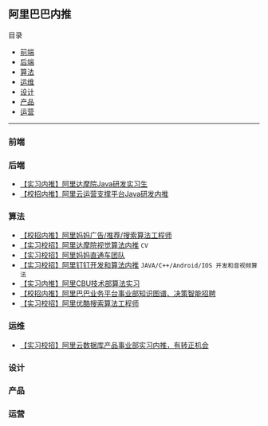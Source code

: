 ## 阿里巴巴内推

目录

- [前端](#前端)
- [后端](#后端)
- [算法](#算法)
- [运维](#运维)
- [设计](#设计)
- [产品](#产品)
- [运营](#运营)

---

### 前端



### 后端

- [【实习内推】阿里达摩院Java研发实习生](../jobs/3.md)
- [【校招内推】阿里云运营支撑平台Java研发内推](../jobs/8.md)


### 算法

- [【校招内推】阿里妈妈广告/推荐/搜索算法工程师](../jobs/7.md)
- [【实习校招】阿里达摩院视觉算法内推](https://mp.weixin.qq.com/s/tFLRSN_cPPQgQHadiQdTvw) `CV`
- [【实习校招】阿里妈妈直通车团队](https://mp.weixin.qq.com/s/e9nzIJC3566uiCSLMx75fg) 
- [【实习校招】阿里钉钉开发和算法内推](https://mp.weixin.qq.com/s/gNrLZcdKejbkV6HOH4eYJw) `JAVA/C++/Android/IOS 开发和音视频算法`
- [【实习内推】阿里CBU技术部算法实习](https://mp.weixin.qq.com/s/b3uXWTAVej8KiQfXM8HxXg)
- [【校招内推】阿里巴巴业务平台事业部知识图谱、决策智能招聘](https://mp.weixin.qq.com/s/yJQZI-LyGLNJSfRCl_vvRg)
- [【实习校招】阿里优酷搜索算法工程师](../jobs/12.md)

### 运维

- [【实习校招】阿里云数据库产品事业部实习内推，有转正机会](../jobs/1.md)

### 设计



### 产品



### 运营